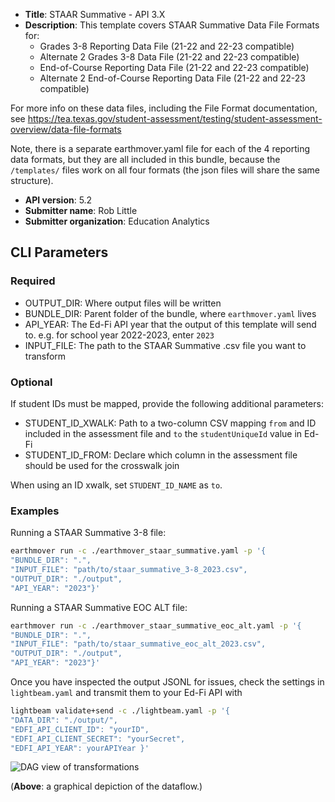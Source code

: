 * **Title**: STAAR Summative - API 3.X
* **Description**: This template covers STAAR Summative Data File Formats for:
    * Grades 3-8 Reporting Data File (21-22 and 22-23 compatible)
    * Alternate 2 Grades 3-8 Data File (21-22 and 22-23 compatible)
    * End-of-Course Reporting Data File (21-22 and 22-23 compatible)
    * Alternate 2 End-of-Course Reporting Data File (21-22 and 22-23 compatible)
      
For more info on these data files, including the File Format documentation, see https://tea.texas.gov/student-assessment/testing/student-assessment-overview/data-file-formats

Note, there is a separate earthmover.yaml file for each of the 4 reporting data formats, but they are all included in this bundle, because the `/templates/` files work on all four formats (the json files will share the same structure).

* **API version**: 5.2
* **Submitter name**: Rob Little
* **Submitter organization**: Education Analytics


## CLI Parameters

### Required
- OUTPUT_DIR: Where output files will be written
- BUNDLE_DIR: Parent folder of the bundle, where `earthmover.yaml` lives
- API_YEAR: The Ed-Fi API year that the output of this template will send to. e.g. for school year 2022-2023, enter `2023`
- INPUT_FILE: The path to the STAAR Summative .csv file you want to transform


### Optional

If student IDs must be mapped, provide the following additional parameters:
- STUDENT_ID_XWALK: Path to a two-column CSV mapping `from` and ID included in the assessment file and `to` the `studentUniqueId` value in Ed-Fi
- STUDENT_ID_FROM: Declare which column in the assessment file should be used for the crosswalk join

When using an ID xwalk, set `STUDENT_ID_NAME` as `to`.

### Examples
Running a STAAR Summative 3-8 file:
```bash
earthmover run -c ./earthmover_staar_summative.yaml -p '{
"BUNDLE_DIR": ".",
"INPUT_FILE": "path/to/staar_summative_3-8_2023.csv",
"OUTPUT_DIR": "./output",
"API_YEAR": "2023"}'
```
Running a STAAR Summative EOC ALT file:
```bash
earthmover run -c ./earthmover_staar_summative_eoc_alt.yaml -p '{
"BUNDLE_DIR": ".",
"INPUT_FILE": "path/to/staar_summative_eoc_alt_2023.csv",
"OUTPUT_DIR": "./output",
"API_YEAR": "2023"}'
```

Once you have inspected the output JSONL for issues, check the settings in `lightbeam.yaml` and transmit them to your Ed-Fi API with
```bash
lightbeam validate+send -c ./lightbeam.yaml -p '{
"DATA_DIR": "./output/",
"EDFI_API_CLIENT_ID": "yourID",
"EDFI_API_CLIENT_SECRET": "yourSecret",
"EDFI_API_YEAR": yourAPIYear }'
```

![DAG view of transformations](graph.png)

(**Above**: a graphical depiction of the dataflow.)
